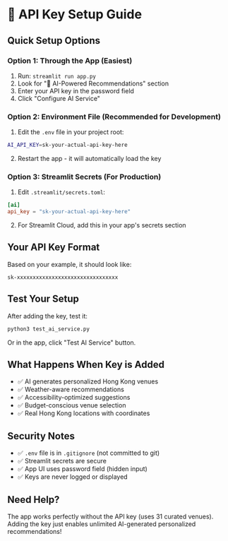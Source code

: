 # 🔑 API Key Setup Guide

## Quick Setup Options

### **Option 1: Through the App (Easiest)**
1. Run: `streamlit run app.py`
2. Look for "🤖 AI-Powered Recommendations" section
3. Enter your API key in the password field
4. Click "Configure AI Service"

### **Option 2: Environment File (Recommended for Development)**
1. Edit the `.env` file in your project root:
```bash
AI_API_KEY=sk-your-actual-api-key-here
```

2. Restart the app - it will automatically load the key

### **Option 3: Streamlit Secrets (For Production)**
1. Edit `.streamlit/secrets.toml`:
```toml
[ai]
api_key = "sk-your-actual-api-key-here"
```

2. For Streamlit Cloud, add this in your app's secrets section

## Your API Key Format
Based on your example, it should look like:
```
sk-xxxxxxxxxxxxxxxxxxxxxxxxxxxxxxxx
```

## Test Your Setup
After adding the key, test it:
```bash
python3 test_ai_service.py
```

Or in the app, click "Test AI Service" button.

## What Happens When Key is Added
- ✅ AI generates personalized Hong Kong venues
- ✅ Weather-aware recommendations  
- ✅ Accessibility-optimized suggestions
- ✅ Budget-conscious venue selection
- ✅ Real Hong Kong locations with coordinates

## Security Notes
- ✅ `.env` file is in `.gitignore` (not committed to git)
- ✅ Streamlit secrets are secure
- ✅ App UI uses password field (hidden input)
- ✅ Keys are never logged or displayed

## Need Help?
The app works perfectly without the API key (uses 31 curated venues). Adding the key just enables unlimited AI-generated personalized recommendations!
